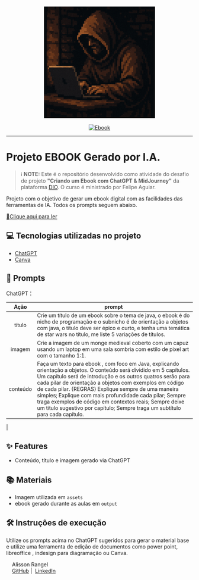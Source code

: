 <p align="center">
    <img width="300" src="./assets/monge_da_ti.png" alt="Monge da TI logo">
</p>


<p align="center">
<a href="https://dio.me/"><img src="https://img.shields.io/badge/EBOOK-28DA77" alt="Ebook"></a>

-------


# Projeto EBOOK Gerado por I.A.


 > ℹ️ **NOTE:** Este é o repositório desenvolvido como atividade do desafio de projeto **"Criando um Ebook com ChatGPT & MidJourney"** da plataforma [DIO](https://dio.me/). O curso é ministrado por Felipe Aguiar.

Projeto com o objetivo de gerar um ebook digital com as facilidades das ferramentas de IA. 
Todos os prompts seguem abaixo.

<a href="https://github.com/alissonrangel/prompts-recipe-to-create-a-ebook/blob/main/output/O_Despertar_do_Codigo.pdf" title="View PDF now"> 📕Clique aqui para ler</a>

## 💻 Tecnologias utilizadas no projeto

- [ChatGPT](https://chat.openai.com/) 
- [Canva](https://www.canva.com/)

## 🧠 Prompts


ChatGPT：

|   Ação   | prompt                                                                                                                                                                                                                                                                         |
| :------: | ------------------------------------------------------------------------------------------------------------------------------------------------------------------------------------------------------------------------------------------------------------------------------ |
|  título  | Crie um título de um ebook sobre o tema de java, o ebook é do nicho de programação e o subnicho é de orientação a objetos com java, o título deve ser épico e curto, e tenha uma temática de star wars no título, me liste 5 variações de títulos.                                                       |
|  imagem  | Crie a imagem de um monge medieval coberto com um capuz usando um laptop em uma sala sombria com estilo de pixel art com o tamanho 1:1.                                                     |
| conteúdo | Faça um texto para ebook , com foco em Java, explicando orientação a objetos. O conteúdo será dividido em 5 capítulos. Um capítulo será de introdução e os outros quatros serão para cada pilar de orientação a objetos com exemplos em código de cada pilar. {REGRAS} Explique sempre de uma maneira simples; Explique com mais profundidade cada pilar; Sempre traga exemplos de código em contextos reais; Sempre deixe um título sugestivo por capítulo; Sempre traga um subtítulo para cada capítulo. 
|

## ✨ Features

- Conteúdo, título e imagem gerado via ChatGPT

## 📚 Materiais

- Imagem utilizada em `assets`
- ebook gerado durante as aulas em `output`

## 🛠️ Instruções de execução

Utilize os prompts acima no ChatGPT sugeridos para gerar o material base e utilize uma ferramenta de edição de documentos como power point, libreoffice , indesign para diagramação ou Canva.

<p>&nbsp&nbsp&nbsp Alisson Rangel<br>
&nbsp&nbsp&nbsp
<a href="https://github.com/alissonrangel">
GitHub</a>&nbsp;|&nbsp;
<a href="https://www.linkedin.com/in/alisson-rangel/">LinkedIn</a>    
</p>
